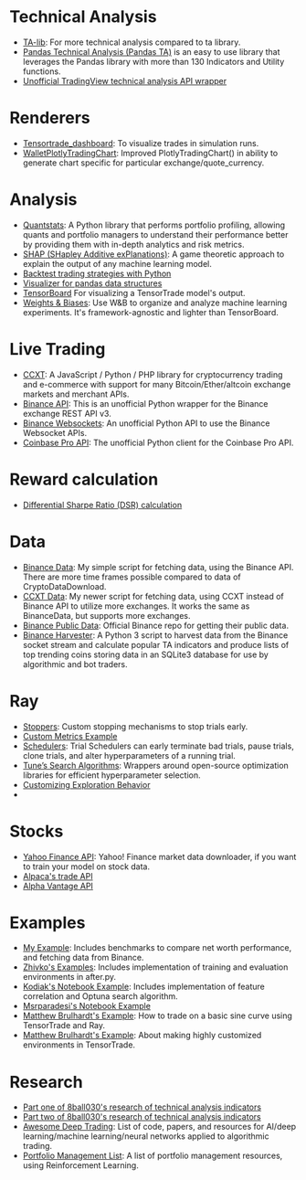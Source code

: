 # Technical Analysis
- [TA-lib](https://github.com/mrjbq7/ta-lib): For more technical analysis compared to ta library.
- [Pandas Technical Analysis (Pandas TA)](https://github.com/twopirllc/pandas-ta) is an easy to use library that leverages the Pandas library with more than 130 Indicators and Utility functions.
- [Unofficial TradingView technical analysis API wrapper](https://github.com/brian-the-dev/python-tradingview-ta)

# Renderers
- [Tensortrade_dashboard](https://github.com/mitcheccles/tensortrade_dashboard): To visualize trades in simulation runs.
- [WalletPlotlyTradingChart](https://github.com/AlexQuant62/test01/blob/main/WalletPlotlyTradingChart.py): Improved PlotlyTradingChart() in ability to generate chart specific for particular exchange/quote_currency.

# Analysis
- [Quantstats](https://github.com/ranaroussi/quantstats): A Python library that performs portfolio profiling, allowing quants and portfolio managers to understand their performance better by providing them with in-depth analytics and risk metrics.
- [SHAP (SHapley Additive exPlanations)](https://github.com/slundberg/shap): A game theoretic approach to explain the output of any machine learning model.
- [Backtest trading strategies with Python](https://github.com/kernc/backtesting.py)
- [Visualizer for pandas data structures](https://github.com/man-group/dtale)
- [TensorBoard](https://github.com/tensorflow/tensorboard) For visualizing a TensorTrade model's output.
- [Weights & Biases](https://github.com/wandb/client): Use W&B to organize and analyze machine learning experiments. It's framework-agnostic and lighter than TensorBoard.

# Live Trading
- [CCXT](https://github.com/ccxt/ccxt): A JavaScript / Python / PHP library for cryptocurrency trading and e-commerce with support for many Bitcoin/Ether/altcoin exchange markets and merchant APIs.
- [Binance API](https://github.com/sammchardy/python-binance): This is an unofficial Python wrapper for the Binance exchange REST API v3.
- [Binance Websockets](https://github.com/oliver-zehentleitner/unicorn-binance-websocket-api): An unofficial Python API to use the Binance Websocket APIs.
- [Coinbase Pro API](https://github.com/danpaquin/coinbasepro-python): The unofficial Python client for the Coinbase Pro API.

# Reward calculation
- [Differential Sharpe Ratio (DSR) calculation](https://github.com/AchillesJJ/DSR)

# Data
- [Binance Data](https://github.com/StephanAkkerman/BinanceData): My simple script for fetching data, using the Binance API. There are more time frames possible compared to data of CryptoDataDownload.
- [CCXT Data](https://github.com/StephanAkkerman/Crypto_OHLCV): My newer script for fetching data, using CCXT instead of Binance API to utilize more exchanges. It works the same as BinanceData, but supports more exchanges.
- [Binance Public Data](https://github.com/binance/binance-public-data): Official Binance repo for getting their public data.
- [Binance Harvester](https://github.com/declasm/binance_harvester): A Python 3 script to harvest data from the Binance socket stream and calculate popular TA indicators and produce lists of top trending coins storing data in an SQLite3 database for use by algorithmic and bot traders.

# Ray
- [Stoppers](https://docs.ray.io/en/master/tune/api_docs/stoppers.html): Custom stopping mechanisms to stop trials early.
- [Custom Metrics Example](https://github.com/ray-project/ray/blob/master/rllib/examples/custom_metrics_and_callbacks.py)
- [Schedulers](https://docs.ray.io/en/master/tune/api_docs/schedulers.html): Trial Schedulers can early terminate bad trials, pause trials, clone trials, and alter hyperparameters of a running trial.
- [Tune’s Search Algorithms](https://docs.ray.io/en/master/tune/api_docs/suggestion.html): Wrappers around open-source optimization libraries for efficient hyperparameter selection.
- [Customizing Exploration Behavior](https://docs.ray.io/en/master/rllib-training.html#customizing-exploration-behavior)
- [Curiosity plugin as exploration behavior]: https://docs.ray.io/en/master/rllib-algorithms.html#curiosity

# Stocks
- [Yahoo Finance API](https://github.com/ranaroussi/yfinance): Yahoo! Finance market data downloader, if you want to train your model on stock data.
- [Alpaca's trade API](https://github.com/alpacahq/alpaca-trade-api-python)
- [Alpha Vantage API](https://github.com/RomelTorres/alpha_vantage)

# Examples
- [My Example](https://github.com/StephanAkkerman/TensorTrade): Includes benchmarks to compare net worth performance, and fetching data from Binance.
- [Zhivko's Examples](https://github.com/zhivko/tensortrade/tree/master/examples/myexample): Includes implementation of training and evaluation environments in after.py.
- [Kodiak's Notebook Example](https://colab.research.google.com/drive/1N0gZhsiXT7vwHN__FoX8an-AqxJDSfak): Includes implementation of feature correlation and Optuna search algorithm.
- [Msrparadesi's Notebook Example](https://github.com/msrparadesi/tensortrade/blob/master/examples/TensorTrade_on_SageMaker_Studio.ipynb)
- [Matthew Brulhardt's Example](https://github.com/mwbrulhardt/simple-sine-curve): How to trade on a basic sine curve using TensorTrade and Ray.
- [Matthew Brulhardt's Example](https://github.com/mwbrulhardt/penv): About making highly customized environments in TensorTrade.

# Research
- [Part one of 8ball030's research of technical analysis indicators](https://github.com/8ball030/FTXIndicators)
- [Part two of 8ball030's research of technical analysis indicators](https://github.com/8ball030/indicator_part_2)
- [Awesome Deep Trading](https://github.com/cbailes/awesome-deep-trading): List of code, papers, and resources for AI/deep learning/machine learning/neural networks applied to algorithmic trading.
- [Portfolio Management List](https://github.com/Draichi/Portfolio-Management-list): A list of portfolio management resources, using Reinforcement Learning.
